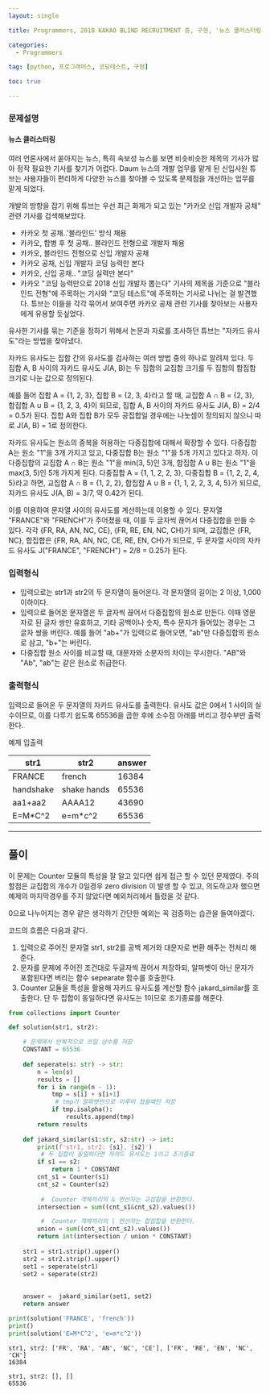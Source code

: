 ```yaml
---
layout: single

title: Programmers, 2018 KAKAO BLIND RECRUITMENT 중, 구현, '뉴스 클러스터링'

categories:
  - Programmers

tag: [python, 프로그래머스, 코딩테스트, 구현]

toc: true

---
```


### 문제설명

#### 뉴스 클러스터링

여러 언론사에서 쏟아지는 뉴스, 특히 속보성 뉴스를 보면 비슷비슷한 제목의 기사가 많아 정작 필요한 기사를 찾기가 어렵다. Daum 뉴스의 개발 업무를 맡게 된 신입사원 튜브는 사용자들이 편리하게 다양한 뉴스를 찾아볼 수 있도록 문제점을 개선하는 업무를 맡게 되었다.

개발의 방향을 잡기 위해 튜브는 우선 최근 화제가 되고 있는 "카카오 신입 개발자 공채" 관련 기사를 검색해보았다.

+ 카카오 첫 공채..'블라인드' 방식 채용
+ 카카오, 합병 후 첫 공채.. 블라인드 전형으로 개발자 채용
+ 카카오, 블라인드 전형으로 신입 개발자 공채
+ 카카오 공채, 신입 개발자 코딩 능력만 본다
+ 카카오, 신입 공채.. "코딩 실력만 본다"
+ 카카오 "코딩 능력만으로 2018 신입 개발자 뽑는다"
기사의 제목을 기준으로 "블라인드 전형"에 주목하는 기사와 "코딩 테스트"에 주목하는 기사로 나뉘는 걸 발견했다. 튜브는 이들을 각각 묶어서 보여주면 카카오 공채 관련 기사를 찾아보는 사용자에게 유용할 듯싶었다.

유사한 기사를 묶는 기준을 정하기 위해서 논문과 자료를 조사하던 튜브는 "자카드 유사도"라는 방법을 찾아냈다.

자카드 유사도는 집합 간의 유사도를 검사하는 여러 방법 중의 하나로 알려져 있다. 두 집합 A, B 사이의 자카드 유사도 J(A, B)는 두 집합의 교집합 크기를 두 집합의 합집합 크기로 나눈 값으로 정의된다.

예를 들어 집합 A = {1, 2, 3}, 집합 B = {2, 3, 4}라고 할 때, 교집합 A ∩ B = {2, 3}, 합집합 A ∪ B = {1, 2, 3, 4}이 되므로, 집합 A, B 사이의 자카드 유사도 J(A, B) = 2/4 = 0.5가 된다. 집합 A와 집합 B가 모두 공집합일 경우에는 나눗셈이 정의되지 않으니 따로 J(A, B) = 1로 정의한다.

자카드 유사도는 원소의 중복을 허용하는 다중집합에 대해서 확장할 수 있다. 다중집합 A는 원소 "1"을 3개 가지고 있고, 다중집합 B는 원소 "1"을 5개 가지고 있다고 하자. 이 다중집합의 교집합 A ∩ B는 원소 "1"을 min(3, 5)인 3개, 합집합 A ∪ B는 원소 "1"을 max(3, 5)인 5개 가지게 된다. 다중집합 A = {1, 1, 2, 2, 3}, 다중집합 B = {1, 2, 2, 4, 5}라고 하면, 교집합 A ∩ B = {1, 2, 2}, 합집합 A ∪ B = {1, 1, 2, 2, 3, 4, 5}가 되므로, 자카드 유사도 J(A, B) = 3/7, 약 0.42가 된다.

이를 이용하여 문자열 사이의 유사도를 계산하는데 이용할 수 있다. 문자열 "FRANCE"와 "FRENCH"가 주어졌을 때, 이를 두 글자씩 끊어서 다중집합을 만들 수 있다. 각각 {FR, RA, AN, NC, CE}, {FR, RE, EN, NC, CH}가 되며, 교집합은 {FR, NC}, 합집합은 {FR, RA, AN, NC, CE, RE, EN, CH}가 되므로, 두 문자열 사이의 자카드 유사도 J("FRANCE", "FRENCH") = 2/8 = 0.25가 된다.

### 입력형식

+ 입력으로는 str1과 str2의 두 문자열이 들어온다. 각 문자열의 길이는 2 이상, 1,000 이하이다.
+ 입력으로 들어온 문자열은 두 글자씩 끊어서 다중집합의 원소로 만든다. 이때 영문자로 된 글자 쌍만 유효하고, 기타 공백이나 숫자, 특수 문자가 들어있는 경우는 그 글자 쌍을 버린다. 예를 들어 "ab+"가 입력으로 들어오면, "ab"만 다중집합의 원소로 삼고, "b+"는 버린다.
+ 다중집합 원소 사이를 비교할 때, 대문자와 소문자의 차이는 무시한다. "AB"와 "Ab", "ab"는 같은 원소로 취급한다.

### 출력형식


입력으로 들어온 두 문자열의 자카드 유사도를 출력한다. 유사도 값은 0에서 1 사이의 실수이므로, 이를 다루기 쉽도록 65536을 곱한 후에 소수점 아래를 버리고 정수부만 출력한다.

예제 입출력

|str1 |str2 |	answer |
|-----|-----|--------|
|FRANCE |	french |16384 |
|handshake |	shake hands |	65536 |
|aa1+aa2 |	AAAA12 |	43690 |
|E=M*C^2 |	e=m*c^2 | 	65536|

---

## 풀이

이 문제는 Counter 모듈의 특성을 잘 알고 있다면 쉽게 접근 할 수 있던 문제였다. 주의할점은 교집합의 개수가 0일경우 zero division 이 발생 할 수 있고, 의도하고자 했으면 예제의 마지막경우를 주지 않았다면 예외처리에서 틀렸을 것 같다.  
  
0으로 나누어지는 경우 같은 생각하기 간단한 예외는 꼭 검증하는 습관을 들여야겠다.

코드의 흐름은 다음과 같다.  
1. 입력으로 주어진 문자열 str1, str2를 공백 제거와 대문자로 변환 해주는 전처리 해준다.  
2. 문자를 문제에 주어진 조건대로 두글자씩 끊어서 저장하되, 알파벳이 아닌 문자가 포함된다면 버리는 함수 sepearate 함수를 호출한다.  
3. Counter 모듈을 특성을 활용해 자카드 유사도를 계산할 함수 jakard_similar를 호출한다. 단 두 집합이 동일하다면 유사도는 1이므로 조기종료를 해준다.


```python
from collections import Counter

def solution(str1, str2): 

    # 문제에서 반복적으로 쓰일 상수를 저장
    CONSTANT = 65536
    
    def seperate(s: str) -> str:
        n = len(s)
        results = []
        for i in range(n - 1):
            tmp = s[i] + s[i+1]
             # tmp가 알파벳만으로 이루어 졌을때만 저장
            if tmp.isalpha():
                results.append(tmp)
        return results
    
    def jakard_similar(s1:str, s2:str) -> int:
        print(f'str1, str2: {s1}, {s2}')
         # 두 집합이 동일하다면 자카드 유사도는 1이고 조기종료
        if s1 == s2:
            return 1 * CONSTANT
        cnt_s1 = Counter(s1)
        cnt_s2 = Counter(s2)
        
         #  Counter 객체끼리의 & 연산자는 교집합을 반환한다.
        intersection = sum((cnt_s1&cnt_s2).values())

         #  Counter 객체끼리의 | 연산자는 합집합을 반환한다.
        union = sum((cnt_s1|cnt_s2).values())
        return int(intersection / union * CONSTANT)
    
    str1 = str1.strip().upper()
    str2 = str2.strip().upper()
    set1 = seperate(str1)
    set2 = seperate(str2)
    
    
    answer =  jakard_similar(set1, set2)
    return answer

print(solution('FRANCE', 'french'))
print()
print(solution('E=M*C^2', 'e=m*c^2'))
```

    str1, str2: ['FR', 'RA', 'AN', 'NC', 'CE'], ['FR', 'RE', 'EN', 'NC', 'CH']
    16384
    
    str1, str2: [], []
    65536
    
